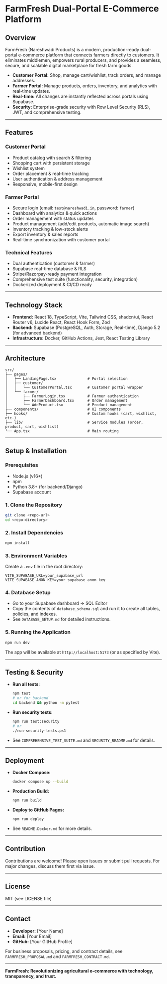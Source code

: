 # FarmFresh Dual-Portal E-Commerce Platform

## Overview
FarmFresh (Nareshwadi Products) is a modern, production-ready dual-portal e-commerce platform that connects farmers directly to customers. It eliminates middlemen, empowers rural producers, and provides a seamless, secure, and scalable digital marketplace for fresh farm goods.

- **Customer Portal:** Shop, manage cart/wishlist, track orders, and manage addresses.
- **Farmer Portal:** Manage products, orders, inventory, and analytics with real-time updates.
- **Real-time:** All changes are instantly reflected across portals using Supabase.
- **Security:** Enterprise-grade security with Row Level Security (RLS), JWT, and comprehensive testing.

---

## Features

### Customer Portal
- Product catalog with search & filtering
- Shopping cart with persistent storage
- Wishlist system
- Order placement & real-time tracking
- User authentication & address management
- Responsive, mobile-first design

### Farmer Portal
- Secure login (email: `test@nareshwadi.in`, password: `farmer`)
- Dashboard with analytics & quick actions
- Order management with status updates
- Product management (add/edit products, automatic image search)
- Inventory tracking & low-stock alerts
- Export inventory & sales reports
- Real-time synchronization with customer portal

### Technical Features
- Dual authentication (customer & farmer)
- Supabase real-time database & RLS
- Stripe/Razorpay-ready payment integration
- Comprehensive test suite (functionality, security, integration)
- Dockerized deployment & CI/CD ready

---

## Technology Stack

- **Frontend:** React 18, TypeScript, Vite, Tailwind CSS, shadcn/ui, React Router v6, Lucide React, React Hook Form, Zod
- **Backend:** Supabase (PostgreSQL, Auth, Storage, Real-time), Django 5.2 (for advanced backend)
- **Infrastructure:** Docker, GitHub Actions, Jest, React Testing Library

---

## Architecture

```
src/
├── pages/
│   ├── LandingPage.tsx              # Portal selection
│   ├── customer/
│   │   └── CustomerPortal.tsx       # Customer portal wrapper
│   └── farmer/
│       ├── FarmerLogin.tsx          # Farmer authentication
│       ├── FarmerDashboard.tsx      # Order management
│       └── AddProduct.tsx           # Product management
├── components/                      # UI components
├── hooks/                           # Custom hooks (cart, wishlist, etc.)
├── lib/                             # Service modules (order, product, cart, wishlist)
└── App.tsx                          # Main routing
```

---

## Setup & Installation

### Prerequisites
- Node.js (v16+)
- npm
- Python 3.8+ (for backend/Django)
- Supabase account

### 1. Clone the Repository
```bash
git clone <repo-url>
cd <repo-directory>
```

### 2. Install Dependencies
```bash
npm install
```

### 3. Environment Variables
Create a `.env` file in the root directory:
```
VITE_SUPABASE_URL=your_supabase_url
VITE_SUPABASE_ANON_KEY=your_supabase_anon_key
```

### 4. Database Setup
- Go to your Supabase dashboard → SQL Editor
- Copy the contents of `database_schema.sql` and run it to create all tables, policies, and indexes.
- See `DATABASE_SETUP.md` for detailed instructions.

### 5. Running the Application
```bash
npm run dev
```
The app will be available at `http://localhost:5173` (or as specified by Vite).

---

## Testing & Security

- **Run all tests:**
  ```bash
  npm test
  # or for backend
  cd backend && python -m pytest
  ```
- **Run security tests:**
  ```bash
  npm run test:security
  # or
  ./run-security-tests.ps1
  ```
- See `COMPREHENSIVE_TEST_SUITE.md` and `SECURITY_README.md` for details.

---

## Deployment

- **Docker Compose:**
  ```bash
  docker compose up --build
  ```
- **Production Build:**
  ```bash
  npm run build
  ```
- **Deploy to GitHub Pages:**
  ```bash
  npm run deploy
  ```
- See `README.Docker.md` for more details.

---

## Contribution

Contributions are welcome! Please open issues or submit pull requests. For major changes, discuss them first via issue.

---

## License

MIT (see LICENSE file)

---

## Contact

- **Developer:** [Your Name]
- **Email:** [Your Email]
- **GitHub:** [Your GitHub Profile]

For business proposals, pricing, and contract details, see `FARMFRESH_PROPOSAL.md` and `FARMFRESH_CONTRACT.md`.

---

**FarmFresh: Revolutionizing agricultural e-commerce with technology, transparency, and trust.**
